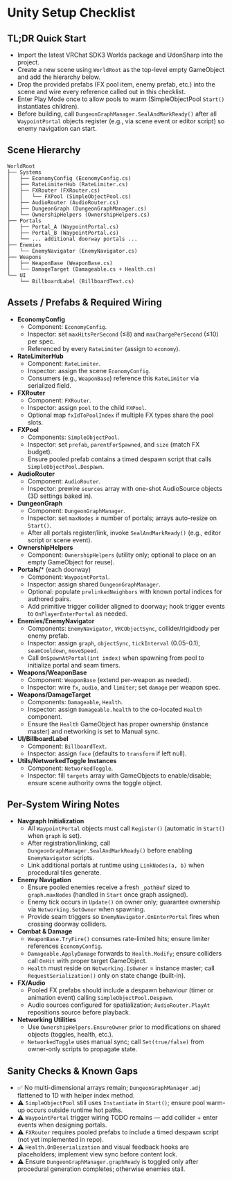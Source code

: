 # Unity Setup Checklist

## TL;DR Quick Start
- Import the latest VRChat SDK3 Worlds package and UdonSharp into the project.
- Create a new scene using `WorldRoot` as the top-level empty GameObject and add the hierarchy below.
- Drop the provided prefabs (FX pool item, enemy prefab, etc.) into the scene and wire every reference called out in this checklist.
- Enter Play Mode once to allow pools to warm (SimpleObjectPool `Start()` instantiates children).
- Before building, call `DungeonGraphManager.SealAndMarkReady()` after all `WaypointPortal` objects register (e.g., via scene event or editor script) so enemy navigation can start.

## Scene Hierarchy
```
WorldRoot
├── Systems
│   ├── EconomyConfig (EconomyConfig.cs)
│   ├── RateLimiterHub (RateLimiter.cs)
│   ├── FXRouter (FXRouter.cs)
│   │   └── FXPool (SimpleObjectPool.cs)
│   ├── AudioRouter (AudioRouter.cs)
│   ├── DungeonGraph (DungeonGraphManager.cs)
│   └── OwnershipHelpers (OwnershipHelpers.cs)
├── Portals
│   ├── Portal_A (WaypointPortal.cs)
│   ├── Portal_B (WaypointPortal.cs)
│   └── ... additional doorway portals ...
├── Enemies
│   └── EnemyNavigator (EnemyNavigator.cs)
├── Weapons
│   ├── WeaponBase (WeaponBase.cs)
│   └── DamageTarget (Damageable.cs + Health.cs)
└── UI
    └── BillboardLabel (BillboardText.cs)
```

## Assets / Prefabs & Required Wiring
- **EconomyConfig**
  - Component: `EconomyConfig`.
  - Inspector: set `maxHitsPerSecond` (≤8) and `maxChargePerSecond` (≤10) per spec.
  - Referenced by every `RateLimiter` (assign to `economy`).
- **RateLimiterHub**
  - Component: `RateLimiter`.
  - Inspector: assign the scene `EconomyConfig`.
  - Consumers (e.g., `WeaponBase`) reference this `RateLimiter` via serialized field.
- **FXRouter**
  - Component: `FXRouter`.
  - Inspector: assign `pool` to the child `FXPool`.
  - Optional map `fxIdToPoolIndex` if multiple FX types share the pool slots.
- **FXPool**
  - Components: `SimpleObjectPool`.
  - Inspector: set `prefab`, `parentForSpawned`, and `size` (match FX budget).
  - Ensure pooled prefab contains a timed despawn script that calls `SimpleObjectPool.Despawn`.
- **AudioRouter**
  - Component: `AudioRouter`.
  - Inspector: prewire `sources` array with one-shot AudioSource objects (3D settings baked in).
- **DungeonGraph**
  - Component: `DungeonGraphManager`.
  - Inspector: set `maxNodes` ≥ number of portals; arrays auto-resize on `Start()`.
  - After all portals register/link, invoke `SealAndMarkReady()` (e.g., editor script or scene event).
- **OwnershipHelpers**
  - Component: `OwnershipHelpers` (utility only; optional to place on an empty GameObject for reuse).
- **Portals/*** (each doorway)
  - Component: `WaypointPortal`.
  - Inspector: assign shared `DungeonGraphManager`.
  - Optional: populate `prelinkedNeighbors` with known portal indices for authored pairs.
  - Add primitive trigger collider aligned to doorway; hook trigger events to `OnPlayerEnterPortal` as needed.
- **Enemies/EnemyNavigator**
  - Components: `EnemyNavigator`, `VRCObjectSync`, collider/rigidbody per enemy prefab.
  - Inspector: assign `graph`, `objectSync`, `tickInterval` (0.05–0.1), `seamCooldown`, `moveSpeed`.
  - Call `OnSpawnAtPortal(int index)` when spawning from pool to initialize portal and seam timers.
- **Weapons/WeaponBase**
  - Component: `WeaponBase` (extend per-weapon as needed).
  - Inspector: wire `fx`, `audio`, and `limiter`; set `damage` per weapon spec.
- **Weapons/DamageTarget**
  - Components: `Damageable`, `Health`.
  - Inspector: assign `Damageable.health` to the co-located `Health` component.
  - Ensure the `Health` GameObject has proper ownership (instance master) and networking is set to Manual sync.
- **UI/BillboardLabel**
  - Component: `BillboardText`.
  - Inspector: assign `face` (defaults to `transform` if left null).
- **Utils/NetworkedToggle Instances**
  - Component: `NetworkedToggle`.
  - Inspector: fill `targets` array with GameObjects to enable/disable; ensure scene authority owns the toggle object.

## Per-System Wiring Notes
- **Navgraph Initialization**
  - All `WaypointPortal` objects must call `Register()` (automatic in `Start()` when `graph` is set).
  - After registration/linking, call `DungeonGraphManager.SealAndMarkReady()` before enabling `EnemyNavigator` scripts.
  - Link additional portals at runtime using `LinkNodes(a, b)` when procedural tiles generate.
- **Enemy Navigation**
  - Ensure pooled enemies receive a fresh `_pathBuf` sized to `graph.maxNodes` (handled in `Start` once graph assigned).
  - Enemy tick occurs in `Update()` on owner only; guarantee ownership via `Networking.SetOwner` when spawning.
  - Provide seam triggers so `EnemyNavigator.OnEnterPortal` fires when crossing doorway colliders.
- **Combat & Damage**
  - `WeaponBase.TryFire()` consumes rate-limited hits; ensure limiter references `EconomyConfig`.
  - `Damageable.ApplyDamage` forwards to `Health.Modify`; ensure colliders call `OnHit` with proper target GameObject.
  - `Health` must reside on `Networking.IsOwner` = instance master; call `RequestSerialization()` only on state change (built-in).
- **FX/Audio**
  - Pooled FX prefabs should include a despawn behaviour (timer or animation event) calling `SimpleObjectPool.Despawn`.
  - Audio sources configured for spatialization; `AudioRouter.PlayAt` repositions source before playback.
- **Networking Utilities**
  - Use `OwnershipHelpers.EnsureOwner` prior to modifications on shared objects (toggles, health, etc.).
  - `NetworkedToggle` uses manual sync; call `Set(true/false)` from owner-only scripts to propagate state.

## Sanity Checks & Known Gaps
- ✅ No multi-dimensional arrays remain; `DungeonGraphManager.adj` flattened to 1D with helper index method.
- ⚠️ `SimpleObjectPool` still uses `Instantiate` in `Start()`; ensure pool warm-up occurs outside runtime hot paths.
- ⚠️ `WaypointPortal` trigger wiring TODO remains — add collider + enter events when designing portals.
- ⚠️ `FXRouter` requires pooled prefabs to include a timed despawn script (not yet implemented in repo).
- ⚠️ `Health.OnDeserialization` and visual feedback hooks are placeholders; implement view sync before content lock.
- ⚠️ Ensure `DungeonGraphManager.graphReady` is toggled only after procedural generation completes; otherwise enemies stall.
